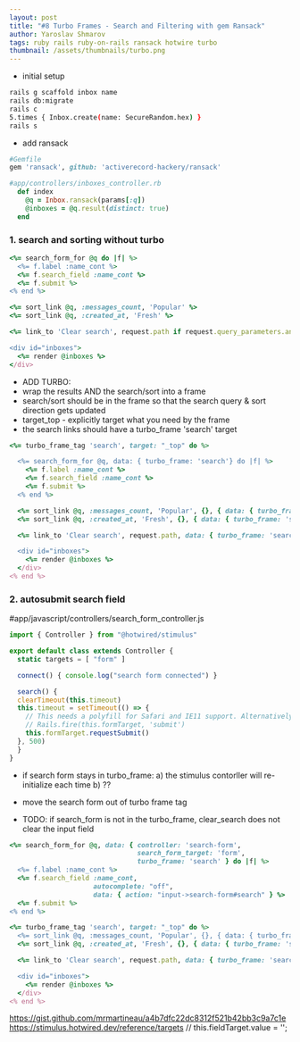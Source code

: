 ```yaml
---
layout: post
title: "#8 Turbo Frames - Search and Filtering with gem Ransack"
author: Yaroslav Shmarov
tags: ruby rails ruby-on-rails ransack hotwire turbo
thumbnail: /assets/thumbnails/turbo.png
---
```



* initial setup

```sh
rails g scaffold inbox name
rails db:migrate
rails c
5.times { Inbox.create(name: SecureRandom.hex) }
rails s
```

* add ransack

```ruby
#Gemfile
gem 'ransack', github: 'activerecord-hackery/ransack'
```

```ruby
#app/controllers/inboxes_controller.rb
  def index
    @q = Inbox.ransack(params[:q])
    @inboxes = @q.result(distinct: true)
  end
```

### 1. search and sorting without turbo

```ruby
<%= search_form_for @q do |f| %>
  <%= f.label :name_cont %>
  <%= f.search_field :name_cont %>
  <%= f.submit %>
<% end %>

<%= sort_link @q, :messages_count, 'Popular' %>
<%= sort_link @q, :created_at, 'Fresh' %>

<%= link_to 'Clear search', request.path if request.query_parameters.any? %>

<div id="inboxes">
  <%= render @inboxes %>
</div>
```

* ADD TURBO:
* wrap the results AND the search/sort into a frame
* search/sort should be in the frame so that the search query & sort direction gets updated
* target_top - explicitly target what you need by the frame
* the search links should have a turbo_frame 'search' target

```ruby
<%= turbo_frame_tag 'search', target: "_top" do %>

  <%= search_form_for @q, data: { turbo_frame: 'search'} do |f| %>
    <%= f.label :name_cont %>
    <%= f.search_field :name_cont %>
    <%= f.submit %>
  <% end %>

  <%= sort_link @q, :messages_count, 'Popular', {}, { data: { turbo_frame: 'search'} } %>
  <%= sort_link @q, :created_at, 'Fresh', {}, { data: { turbo_frame: 'search'} } %>

  <%= link_to 'Clear search', request.path, data: { turbo_frame: 'search'} if request.query_parameters.any? %>

  <div id="inboxes">
    <%= render @inboxes %>
  </div>
<% end %>
```

### 2. autosubmit search field

#app/javascript/controllers/search_form_controller.js
```js
import { Controller } from "@hotwired/stimulus"

export default class extends Controller {
  static targets = [ "form" ]

  connect() { console.log("search form connected") }

  search() {
  clearTimeout(this.timeout)
  this.timeout = setTimeout(() => {
    // This needs a polyfill for Safari and IE11 support. Alternatively, use Rails/ujs:
    // Rails.fire(this.formTarget, 'submit')
    this.formTarget.requestSubmit()
  }, 500)
  }
}
```

* if search form stays in turbo_frame:
a) the stimulus contorller will re-initialize each time
b) ??
* move the search form out of turbo frame tag

* TODO: if search_form is not in the turbo_frame, clear_search does not clear the input field

```ruby
<%= search_form_for @q, data: { controller: 'search-form',
                                search_form_target: 'form',
                                turbo_frame: 'search' } do |f| %>
  <%= f.label :name_cont %>
  <%= f.search_field :name_cont,
                     autocomplete: "off",
                     data: { action: "input->search-form#search" } %>
  <%= f.submit %>
<% end %>

<%= turbo_frame_tag 'search', target: "_top" do %>
  <%= sort_link @q, :messages_count, 'Popular', {}, { data: { turbo_frame: 'search'} } %>
  <%= sort_link @q, :created_at, 'Fresh', {}, { data: { turbo_frame: 'search'} } %>

  <%= link_to 'Clear search', request.path, data: { turbo_frame: 'search'} if request.query_parameters.any? %>

  <div id="inboxes">
    <%= render @inboxes %>
  </div>
<% end %>
```


https://gist.github.com/mrmartineau/a4b7dfc22dc8312f521b42bb3c9a7c1e
https://stimulus.hotwired.dev/reference/targets
    // this.fieldTarget.value = '';
